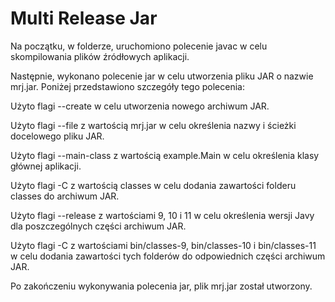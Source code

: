 # Multi Release Jar
Na początku, w folderze, uruchomiono polecenie javac w celu skompilowania plików źródłowych aplikacji.

Następnie, wykonano polecenie jar w celu utworzenia pliku JAR o nazwie mrj.jar. Poniżej przedstawiono szczegóły tego polecenia:

Użyto flagi --create w celu utworzenia nowego archiwum JAR.

Użyto flagi --file z wartością mrj.jar w celu określenia nazwy i ścieżki docelowego pliku JAR.

Użyto flagi --main-class z wartością example.Main w celu określenia klasy głównej aplikacji.

Użyto flagi -C z wartością classes w celu dodania zawartości folderu classes do archiwum JAR.

Użyto flagi --release z wartościami 9, 10 i 11 w celu określenia wersji Javy dla poszczególnych części archiwum JAR.

Użyto flagi -C z wartościami bin/classes-9, bin/classes-10 i bin/classes-11 w celu dodania zawartości tych folderów do odpowiednich części archiwum JAR.


Po zakończeniu wykonywania polecenia jar, plik mrj.jar  został utworzony.
